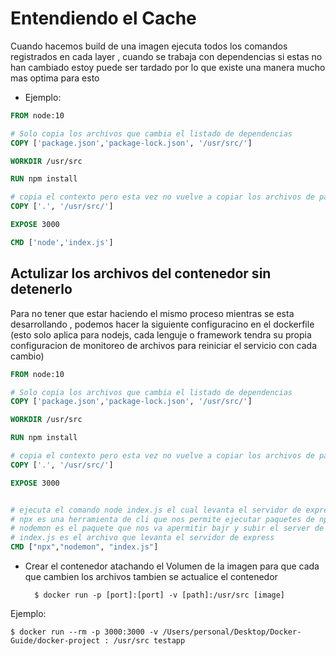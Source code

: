 # Entendiendo el Cache

Cuando hacemos build de una imagen ejecuta todos los comandos registrados
en cada layer , cuando se trabaja con dependencias si estas no han cambiado
estoy puede ser tardado por lo que existe una manera mucho mas optima para esto

- Ejemplo:

```dockerfile
FROM node:10

# Solo copia los archivos que cambia el listado de dependencias
COPY ['package.json','package-lock.json', '/usr/src/']

WORKDIR /usr/src

RUN npm install

# copia el contexto pero esta vez no vuelve a copiar los archivos de package.json ni package-lock.json
COPY ['.', '/usr/src/']

EXPOSE 3000

CMD ['node','index.js']
```

## Actulizar los archivos del contenedor sin detenerlo

Para no tener que estar haciendo el mismo proceso mientras se esta desarrollando , podemos hacer la siguiente configuracino en el dockerfile (esto solo aplica para nodejs, cada lenguje o framework tendra su propia configuracion de monitoreo de archivos para reiniciar el servicio con cada cambio)

```dockerfile
FROM node:10

# Solo copia los archivos que cambia el listado de dependencias
COPY ['package.json','package-lock.json', '/usr/src/']

WORKDIR /usr/src

RUN npm install

# copia el contexto pero esta vez no vuelve a copiar los archivos de package.json ni package-lock.json
COPY ['.', '/usr/src/']

EXPOSE 3000


# ejecuta el comando node index.js el cual levanta el servidor de express
# npx es una herramienta de cli que nos permite ejecutar paquetes de npm de forma mucho más sencilla
# nodemon es el paquete que nos va apermitir bajr y subir el server de manera automatica apenas exita un cambio en los archivos
# index.js es el archivo que levanta el servidor de express
CMD ["npx","nodemon", "index.js"]
```

- Crear el contenedor atachando el Volumen de la imagen para que cada que cambien los archivos tambien se actualice el contenedor

        $ docker run -p [port]:[port] -v [path]:/usr/src [image]

Ejemplo:

    $ docker run --rm -p 3000:3000 -v /Users/personal/Desktop/Docker-Guide/docker-project : /usr/src testapp